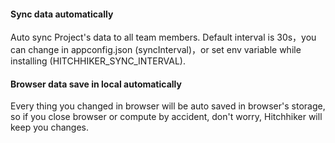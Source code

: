 #### Sync data automatically 

Auto sync Project's data to all team members.
Default interval is 30s，you can change in appconfig.json (syncInterval)，or set env variable while installing (HITCHHIKER_SYNC_INTERVAL).

#### Browser data save in local automatically

Every thing you changed in browser will be auto saved in browser's storage, so if you close browser or compute by accident, don't worry, Hitchhiker will keep you changes.